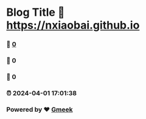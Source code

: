 # Blog Title :link: https://nxiaobai.github.io 
### :page_facing_up: [0](https://nxiaobai.github.io/tag.html) 
### :speech_balloon: 0 
### :hibiscus: 0 
### :alarm_clock: 2024-04-01 17:01:38 
### Powered by :heart: [Gmeek](https://github.com/Meekdai/Gmeek)
